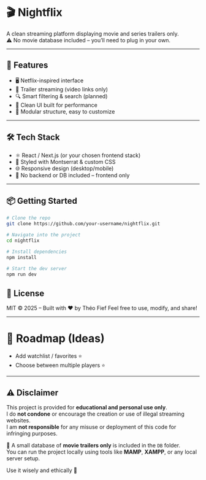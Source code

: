 # 🎬 Nightflix

A clean streaming platform displaying movie and series trailers only.  
⚠️ No movie database included – you’ll need to plug in your own.

---

## 🌟 Features

- 🖥️ Netflix-inspired interface
- 🎥 Trailer streaming (video links only)
- 🔍 Smart filtering & search (planned)
- 💾 Clean UI built for performance
- 🧩 Modular structure, easy to customize

---

## 🛠️ Tech Stack

- ⚛️ React / Next.js (or your chosen frontend stack)
- 🧱 Styled with Montserrat & custom CSS
- 🌐 Responsive design (desktop/mobile)
- 🚫 No backend or DB included – frontend only

---

## 📦 Getting Started

```bash
# Clone the repo
git clone https://github.com/your-username/nightflix.git

# Navigate into the project
cd nightflix

# Install dependencies
npm install

# Start the dev server
npm run dev
```

## 📄 License

MIT © 2025 – Built with ❤️ by Théo Fief
Feel free to use, modify, and share!

---

# 🚀 Roadmap (Ideas)
  - Add watchlist / favorites ⭐
  -	Choose between multiple players ⭐

---

## ⚠️ Disclaimer

This project is provided for **educational and personal use only**.  
I do **not condone** or encourage the creation or use of illegal streaming websites.  
I am **not responsible** for any misuse or deployment of this code for infringing purposes.

📁 A small database of **movie trailers only** is included in the `DB` folder.  
You can run the project locally using tools like **MAMP**, **XAMPP**, or any local server setup.

Use it wisely and ethically 🙏
